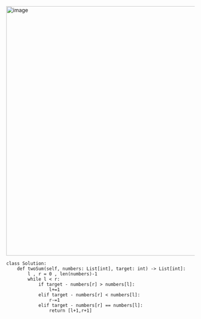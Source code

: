 <img width="917" height="667" alt="image" src="https://github.com/user-attachments/assets/dbd0243d-bccc-4bc5-a377-4266749fd06a" />

```
class Solution:
    def twoSum(self, numbers: List[int], target: int) -> List[int]:
        l , r = 0 , len(numbers)-1
        while l < r:
            if target - numbers[r] > numbers[l]:
                l+=1
            elif target - numbers[r] < numbers[l]:
                r-=1
            elif target - numbers[r] == numbers[l]:
                return [l+1,r+1]
```
